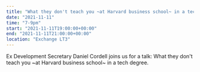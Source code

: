 ```yaml
---
title: "What they don't teach you ~at Harvard business school~ in a tech degree."
date: "2021-11-11"
time: "7-9pm"
start: "2021-11-11T19:00:00+00:00"
end: "2021-11-11T21:00:00+00:00"
location: "Exchange LT3"
---
```


Ex Development Secretary Daniel Cordell joins us for a talk: What they don't teach you ~at Harvard business school~ in a tech degree.
